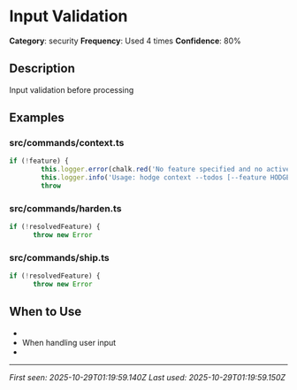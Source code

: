 # Input Validation

**Category**: security
**Frequency**: Used 4 times
**Confidence**: 80%

## Description
Input validation before processing

## Examples

### src/commands/context.ts
```typescript
if (!feature) {
        this.logger.error(chalk.red('No feature specified and no active session found'));
        this.logger.info('Usage: hodge context --todos [--feature HODGE-XXX]');
        throw 
```


### src/commands/harden.ts
```typescript
if (!resolvedFeature) {
      throw new Error
```


### src/commands/ship.ts
```typescript
if (!resolvedFeature) {
      throw new Error
```


## When to Use
- 
- When handling user input
- 

---
*First seen: 2025-10-29T01:19:59.140Z*
*Last used: 2025-10-29T01:19:59.150Z*
